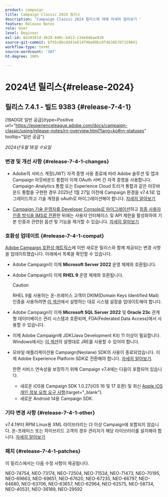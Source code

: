 ```yaml
---
product: campaign
title: Campaign Classic 2024 릴리스
description: 'Campaign Classic 2024 릴리스에 대해 자세히 알아보기 '
feature: Release Notes
role: User
level: Beginner
exl-id: 8e20391d-3628-4d0c-b413-c34e046ae810
source-git-commit: bf45c8bcdd41e614f9be09bc0fd6385707159841
workflow-type: tm+mt
source-wordcount: '387'
ht-degree: 100%

---
```


# 2024년 릴리스{#release-2024}

## 릴리스 7.4.1 - 빌드 9383 {#release-7-4-1}

[!BADGE 일반 공급]{type=Positive url="https://experienceleague.adobe.com/docs/campaign-classic/using/release-notes/rn-overview.html?lang=ko#rn-statuses" tooltip="일반 공급"}

_2024년 6월 18일 수요일_

### 변경 및 개선 사항 {#release-7-4-1-changes}

* Adobe의 서비스 계정(JWT) 자격 증명 사용 종료에 따라 Adobe 솔루션 및 앱과 Campaign 아웃바운드 통합이 이제 OAuth 서버 간 자격 증명을 사용합니다. Campaign-Analytics 통합 또는 Experience Cloud 트리거 통합과 같은 아웃바운드 통합을 구현한 경우 2025년 1월 27일 이전에 Campaign 환경을 v7.4.1로 업그레이드하고 기술 계정을 oAuth로 마이그레이션해야 합니다. [자세히 알아보기](../../integrations/using/oauth-technical-account.md)

* [Campaign 기술 운영자를 Developer Console로 마이그레이션](../../technotes/using/ims-migration.md)하고 [최종 사용자 인증 방식을 IMS로 전환](../../technotes/using/migrate-users-to-ims.md)한 뒤에는 사용자 인터페이스 및 API 제한을 활성화하여 기본 인증과 관련된 옵션 및 기능을 제거할 수 있습니다. [자세히 알아보기](../../technotes/using/impact-ims-migration.md)


### 호환성 업데이트 {#release-7-4-1-compat}

[Adobe Campaign 호환성 매트릭스](compatibility-matrix.md)에 이번 새로운 릴리스와 함께 제공되는 변경 사항을 업데이트했습니다. 아래에서 목록을 확인할 수 있습니다.

* Adobe Campaign이 이제 **Microsoft Server 2022** 운영 체제와 호환됩니다.
* Adobe Campaign이 이제 **RHEL 9** 운영 체제와 호환됩니다.

  >[!CAUTION]
  >
  >RHEL 9를 사용하는 온-프레미스 고객이 DKIM(Domain Keys Identified Mail) 인증을 사용하려면 [이 섹션](../../installation/using/installing-packages-with-linux.md#rhel-9-update)에서 설명하는 대로 시스템 설정을 업데이트해야 합니다.


* Adobe Campaign이 이제 **Microsoft SQL Server 2022** 및 **Oracle 23c** 관계형 데이터베이스 관리 시스템과 호환되며, FDA(Federated Data Access)에서 사용할 수 있습니다.

* 이제 Adobe Campaign에 JDK(Java Development Kit) 11 이상이 필요합니다. Windows에서는 [이 섹션](../../installation/using/application-server.md#jdk)의 설명대로 JRE를 사용할 수 있어야 합니다.

* 모바일 애플리케이션용 Campaign(Neolane) SDK의 사용이 종료되었습니다. 이제 Adobe Experience Platform SDK로 전환해야 합니다. [자세히 알아보기](deprecated-features.md).

  한편 서비스 연속성을 보장하기 위해 Campaign v7.4에는 다음이 포함되어 있습니다.

   * 새로운 iOS용 Campaign SDK 1.0.27(iOS 16 및 17 호환) 및 최신 [Apple iOS 개인 정보 요청 요구 사항](https://developer.apple.com/news/?id=r1henawx){target="_blank"}.
   * 새로운 Android 14용 Campaign SDK.

### 기타 변경 사항 {#release-7-4-1-other}

v7.4.1부터 RPM Linux용 XML 라이브러리는 더 이상 Campaign에 포함되지 않습니다. 온-프레미스 또는 하이브리드 고객의 경우 관리자가 해당 라이브러리를 설치해야 합니다. [자세히 알아보기](../../installation/using/installing-packages-with-linux.md)

### 패치 {#release-7-4-1-patches}

이 릴리스에서는 다음 수정 사항이 제공됩니다.

NEO-74754, NEO-73174, NEO-72504, NEO-71534, NEO-71473, NEO-70195, NEO-69663, NEO-69651, NEO-67620, NEO-67235, NEO-66797, NEO-64680, NEO-63706, NEO-63657, NEO-62964, NEO-62575, NEO-58734, NEO-40531, NEO-36189, NEO-29592


